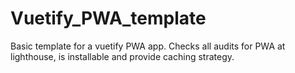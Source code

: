 # Vuetify_PWA_template

Basic template for a vuetify PWA app. Checks all audits for PWA at lighthouse, is installable and provide caching strategy. 

